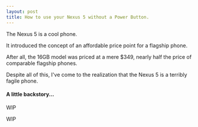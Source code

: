 ```yaml
---
layout: post
title: How to use your Nexus 5 without a Power Button.
---
```


The Nexus 5 is a cool phone.

It introduced the concept of an affordable price point for a flagship phone.

After all, the 16GB model was priced at a mere $349, nearly half the price of comparable flagship phones.

Despite all of this, I've come to the realization that the Nexus 5 is a terribly fagile phone.

#### A little backstory...

WIP

WIP

